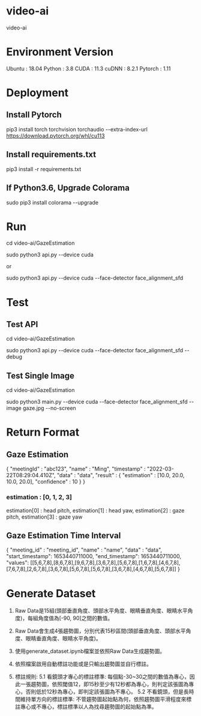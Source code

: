 # video-ai
video-ai

# Environment Version
Ubuntu : 18.04
Python : 3.8
CUDA : 11.3
cuDNN : 8.2.1
Pytorch : 1.11

# Deployment
## Install Pytorch
pip3 install torch torchvision torchaudio --extra-index-url https://download.pytorch.org/whl/cu113

## Install requirements.txt
pip3 install -r requirements.txt

## If Python3.6, Upgrade Colorama
sudo pip3 install colorama --upgrade

# Run
cd video-ai/GazeEstimation

sudo python3 api.py --device cuda

or

sudo python3 api.py --device cuda --face-detector face_alignment_sfd

# Test
## Test API
cd video-ai/GazeEstimation

sudo python3 api.py --device cuda --face-detector face_alignment_sfd --debug

## Test Single Image
cd video-ai/GazeEstimation

sudo python3 main.py --device cuda --face-detector face_alignment_sfd --image gaze.jpg --no-screen

# Return Format
## Gaze Estimation
{
  "meetingId" : "abc123",
  "name" : "Ming",
  "timestamp" : "2022-03-22T08:29:04.410Z",
  "data" : "data",
  "result" :
   {
      "estimation" : [10.0, 20.0, 10.0, 20.0],
      "confidence" : 10
   }
}

### estimation : [0, 1, 2, 3]
estimation[0] : head pitch,
estimation[1] : head yaw,
estimation[2] : gaze pitch,
estimation[3] : gaze yaw

## Gaze Estimation Time Interval
{
  "meeting_id" : "meeting_id",
  "name" : "name",
  "data" : "data",
  "start_timestamp": 1653440711000,
  "end_timestamp": 1653440711000,
  "values": [[5,6,7,8],[8,6,7,8],[9,6,7,8],[3,6,7,8],[5,6,7,8],[1,6,7,8],[4,6,7,8],[7,6,7,8],[2,6,7,8],[3,6,7,8],[5,6,7,8],[5,6,7,8],[3,6,7,8],[4,6,7,8],[5,6,7,8]]
}

# Generate Dataset

1. Raw Data是15組(頭部垂直角度、頭部水平角度、眼睛垂直角度、眼睛水平角度)，每組角度值為[-90, 90]之間的數值。

2. Raw Data會生成4張趨勢圖，分別代表15秒區間(頭部垂直角度、頭部水平角度、眼睛垂直角度、眼睛水平角度)。

3. 使用generate_dataset.ipynb檔案並依照Raw Data生成趨勢圖。

4. 依照檔案啟用自動標註功能或是只輸出趨勢圖並自行標註。

5. 標註規則:
   5.1 看鏡頭才專心的標註標準:
      每個點-30~30之間的數值為專心，因此一張趨勢圖，依照閾值12，即15秒至少有12秒都為專心，則判定該張圖為專心，否則低於12秒為專心，即判定該張圖為不專心。
   5.2 不看鏡頭，但是長時間維持單方向的標註標準:
      不管趨勢圖起始點為何，依照趨勢圖平滑程度來標註專心或不專心，標註標準以人為找尋趨勢圖的起始點為準。